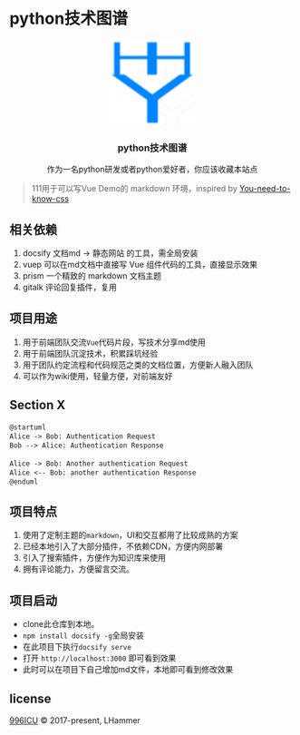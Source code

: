 # python技术图谱

<p align="center">
  <a href="http://m.hehuoya.com">
    <img src="./static/icon.png" width="152">
  </a>
  <h3 align="center">python技术图谱</h3>
  <p align="center">
    作为一名python研发或者python爱好者，你应该收藏本站点<br>
  </p>
</p>

> 111用于可以写Vue Demo的 markdown 环境，inspired by [You-need-to-know-css](https://lhammer.cn/You-need-to-know-css/#/zh-cn/)

## 相关依赖

1. docsify 文档md -> 静态网站 的工具，需全局安装
2. vuep 可以在md文档中直接写 Vue 组件代码的工具，直接显示效果
3. prism 一个精致的 markdown 文档主题
4. gitalk 评论回复插件，复用

## 项目用途

1. 用于前端团队交流`Vue`代码片段，写技术分享md使用
2. 用于前端团队沉淀技术，积累踩坑经验
3. 用于团队约定流程和代码规范之类的文档位置，方便新人融入团队
4. 可以作为wiki使用，轻量方便，对前端友好

## Section X
```plantuml
@startuml
Alice -> Bob: Authentication Request  
Bob --> Alice: Authentication Response

Alice -> Bob: Another authentication Request
Alice <-- Bob: another authentication Response
@enduml
```

## 项目特点

1. 使用了定制主题的`markdown`，UI和交互都用了比较成熟的方案
2. 已经本地引入了大部分插件，不依赖CDN，方便内网部署
3. 引入了搜索插件，方便作为知识库来使用
4. 拥有评论能力，方便留言交流。

## 项目启动

- clone此仓库到本地。
- `npm install docsify -g`全局安装
- 在此项目下执行`docsify serve`
- 打开 `http://localhost:3000` 即可看到效果
- 此时可以在项目下自己增加md文件，本地即可看到修改效果

## license

[996ICU](https://github.com/l-hammer/You-need-to-know-css/blob/master/LICENSE) © 2017-present, LHammer